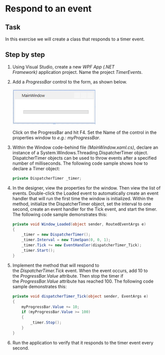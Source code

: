 ﻿# Respond to an event

## Task

In this exercise we will create a class that responds to a timer event.

## Step by step

1. Using Visual Studio, create a new _WPF App (.NET Framework)_ application project. Name the project _TimerEvents_.

2. Add a _ProgressBar_ control to the form, as shown below.

    ![Timer progressbar.jpg](Resources/progressbar.jpg)

    Click on the ProgressBar and hit F4. Set the Name of the control in the properties window to _e.g.: myProgressBar_.

3. Within the Window code-behind file _(MainWindow.xaml.cs)_, declare an instance of a System.Windows.Threading.DispatcherTimer object. DispatcherTimer objects can be used to throw events after a specified number of milliseconds. The following code sample shows how to declare a Timer object:

    ```csharp
    private DispatcherTimer _timer;
    ```

4. In the designer, view the properties for the window. Then view the list of events. Double-click the Loaded event to automatically create an event handler that will run the first time the window is initialized. Within the method, initialize the DispatcherTimer object, set the interval to one second, create an event handler for the Tick event, and start the timer. The following code sample demonstrates this:

    ```csharp
    private void Window_Loaded(object sender, RoutedEventArgs e)
    {
        _timer = new DispatcherTimer();
        _timer.Interval = new TimeSpan(0, 0, 1);
        _timer.Tick += new EventHandler(dispatcherTimer_Tick);
        _timer.Start();
    }
    ```

5. Implement the method that will respond to the _DispatcherTimer.Tick_ event. When the event occurs, add 10 to the _ProgressBar.Value_ attribute. Then stop the timer if the _ProgressBar.Value_ attribute has reached 100. The following code sample demonstrates this:

    ```csharp
    private void dispatcherTimer_Tick(object sender, EventArgs e)
    {
        myProgressBar.Value += 10;
        if (myProgressBar.Value >= 100)
        {
            _timer.Stop();
        }
    }
    ```

6. Run the application to verify that it responds to the timer event every second.
